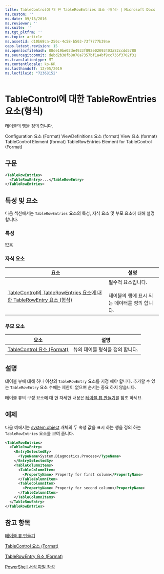 ```yaml
---
title: TableControl에 대 한 TableRowEntries 요소 (형식) | Microsoft Docs
ms.custom: ''
ms.date: 09/13/2016
ms.reviewer: ''
ms.suite: ''
ms.tgt_pltfrm: ''
ms.topic: article
ms.assetid: d10b68ca-256c-4c58-b503-73f7777b39ae
caps.latest.revision: 15
ms.openlocfilehash: 88de19be02de4933f892e02093403a82ccdd5788
ms.sourcegitcommit: debd2b38fb8070a7357bf1a4bf9cc736f3702f31
ms.translationtype: MT
ms.contentlocale: ko-KR
ms.lasthandoff: 12/05/2019
ms.locfileid: "72368152"
---
```

# <a name="tablerowentries-element-for-tablecontrol-format"></a>TableControl에 대한 TableRowEntries 요소(형식)

테이블의 행을 정의 합니다.

Configuration 요소 (Format) ViewDefinitions 요소 (format) View 요소 (format) TableControl Element (format) TableRowEntries Element for TableControl (Format)

## <a name="syntax"></a>구문

```xml
<TableRowEntries>
  <TableRowEntry>...</TableRowEntry>
</TableRowEntries>
```

## <a name="attributes-and-elements"></a>특성 및 요소

다음 섹션에서는 `TableRowEntries` 요소의 특성, 자식 요소 및 부모 요소에 대해 설명 합니다.

### <a name="attributes"></a>특성

없음

### <a name="child-elements"></a>자식 요소

|요소|설명|
|-------------|-----------------|
|[TableControl의 TableRowEntries 요소에 대 한 TableRowEntry 요소 (형식)](./tablerowentry-element-for-tablerowentries-for-tablecontrol-format.md)|필수적 요소입니다.<br /><br /> 테이블의 행에 표시 되는 데이터를 정의 합니다.|

### <a name="parent-elements"></a>부모 요소

|요소|설명|
|-------------|-----------------|
|[TableControl 요소 (Format)](./tablecontrol-element-format.md)|뷰의 테이블 형식을 정의 합니다.|

## <a name="remarks"></a>설명

테이블 뷰에 대해 하나 이상의 `TableRowEntry` 요소를 지정 해야 합니다. 추가할 수 있는 `TableRowEntry` 요소 수에는 제한이 없으며 순서는 중요 하지 않습니다.

테이블 뷰의 구성 요소에 대 한 자세한 내용은 [테이블 뷰 만들기](./creating-a-table-view.md)를 참조 하세요.

## <a name="example"></a>예제

다음 예에서는 [system.object](/dotnet/api/System.Diagnostics.Process) 개체의 두 속성 값을 표시 하는 행을 정의 하는 `TableRowEntries` 요소를 보여 줍니다.

```xml
<TableRowEntries>
  <TableRowEntry>
    <EntrySelectedBy>
      <TypeName>System.Diagnostics.Process</TypeName>
    </EntrySelectedBy>
    <TableColumnItems>
      <TableColumnItem>
        <PropertyName> Property for first column</PropertyName>
      </TableColumnItem>
      <TableColumnItem>
        <PropertyName> Property for second column</PropertyName>
      </TableColumnItem>
    </TableColumnItems>
  </TableRowEntry>
</TableRowEntries>

```

## <a name="see-also"></a>참고 항목

[테이블 뷰 만들기](./creating-a-table-view.md)

[TableControl 요소 (Format)](./tablecontrol-element-format.md)

[TableRowEntry 요소 (Format)](./tablerowentry-element-for-tablerowentries-for-tablecontrol-format.md)

[PowerShell 서식 파일 작성](./writing-a-powershell-formatting-file.md)

